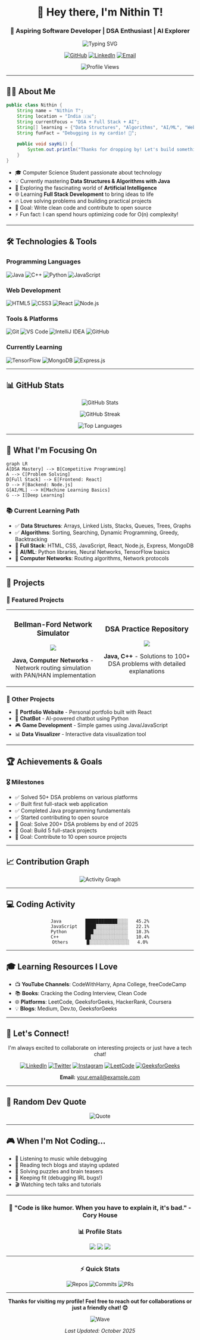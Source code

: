 <div align="center">

# 👋 Hey there, I'm Nithin T!

### 🚀 Aspiring Software Developer | DSA Enthusiast | AI Explorer

<img src="https://readme-typing-svg.herokuapp.com?font=Fira+Code&pause=1000&color=00D9FF&center=true&vCenter=true&width=435&lines=Learning+DSA+with+Java;Exploring+AI+%26+Full+Stack;Building+Cool+Projects;Always+Curious+to+Learn!" alt="Typing SVG" />

[![GitHub](https://img.shields.io/badge/GitHub-100000?style=for-the-badge&logo=github&logoColor=white)](https://github.com/your-username)
[![LinkedIn](https://img.shields.io/badge/LinkedIn-0077B5?style=for-the-badge&logo=linkedin&logoColor=white)](https://linkedin.com/in/your-profile)
[![Email](https://img.shields.io/badge/Email-D14836?style=for-the-badge&logo=gmail&logoColor=white)](mailto:your.email@example.com)

![Profile Views](https://komarev.com/ghpvc/?username=your-username&color=brightgreen&style=flat-square)

</div>

---

## 🧑‍💻 About Me

```java
public class Nithin {
    String name = "Nithin T";
    String location = "India 🇮🇳";
    String currentFocus = "DSA + Full Stack + AI";
    String[] learning = {"Data Structures", "Algorithms", "AI/ML", "Web Development"};
    String funFact = "Debugging is my cardio! 💪";
    
    public void sayHi() {
        System.out.println("Thanks for dropping by! Let's build something cool together!");
    }
}
```

- 🎓 Computer Science Student passionate about technology
- 💡 Currently mastering **Data Structures & Algorithms with Java**
- 🤖 Exploring the fascinating world of **Artificial Intelligence**
- 🌐 Learning **Full Stack Development** to bring ideas to life
- 🔥 Love solving problems and building practical projects
- 🎯 Goal: Write clean code and contribute to open source
- ⚡ Fun fact: I can spend hours optimizing code for O(n) complexity!

---

## 🛠️ Technologies & Tools

### Programming Languages
![Java](https://img.shields.io/badge/Java-ED8B00?style=for-the-badge&logo=openjdk&logoColor=white)
![C++](https://img.shields.io/badge/C++-00599C?style=for-the-badge&logo=cplusplus&logoColor=white)
![Python](https://img.shields.io/badge/Python-3776AB?style=for-the-badge&logo=python&logoColor=white)
![JavaScript](https://img.shields.io/badge/JavaScript-F7DF1E?style=for-the-badge&logo=javascript&logoColor=black)

### Web Development
![HTML5](https://img.shields.io/badge/HTML5-E34F26?style=for-the-badge&logo=html5&logoColor=white)
![CSS3](https://img.shields.io/badge/CSS3-1572B6?style=for-the-badge&logo=css3&logoColor=white)
![React](https://img.shields.io/badge/React-20232A?style=for-the-badge&logo=react&logoColor=61DAFB)
![Node.js](https://img.shields.io/badge/Node.js-339933?style=for-the-badge&logo=nodedotjs&logoColor=white)

### Tools & Platforms
![Git](https://img.shields.io/badge/Git-F05032?style=for-the-badge&logo=git&logoColor=white)
![VS Code](https://img.shields.io/badge/VS_Code-007ACC?style=for-the-badge&logo=visual-studio-code&logoColor=white)
![IntelliJ IDEA](https://img.shields.io/badge/IntelliJ_IDEA-000000?style=for-the-badge&logo=intellij-idea&logoColor=white)
![GitHub](https://img.shields.io/badge/GitHub-100000?style=for-the-badge&logo=github&logoColor=white)

### Currently Learning
![TensorFlow](https://img.shields.io/badge/TensorFlow-FF6F00?style=for-the-badge&logo=tensorflow&logoColor=white)
![MongoDB](https://img.shields.io/badge/MongoDB-47A248?style=for-the-badge&logo=mongodb&logoColor=white)
![Express.js](https://img.shields.io/badge/Express.js-000000?style=for-the-badge&logo=express&logoColor=white)

---

## 📊 GitHub Stats

<div align="center">

![GitHub Stats](https://github-readme-stats.vercel.app/api?username=your-username&show_icons=true&theme=radical&hide_border=true&count_private=true)

![GitHub Streak](https://github-readme-streak-stats.herokuapp.com/?user=your-username&theme=radical&hide_border=true)

![Top Languages](https://github-readme-stats.vercel.app/api/top-langs/?username=your-username&layout=compact&theme=radical&hide_border=true)

</div>

---

## 🎯 What I'm Focusing On

```mermaid
graph LR
A[DSA Mastery] --> B[Competitive Programming]
A --> C[Problem Solving]
D[Full Stack] --> E[Frontend: React]
D --> F[Backend: Node.js]
G[AI/ML] --> H[Machine Learning Basics]
G --> I[Deep Learning]
```

### 📚 Current Learning Path
- ✅ **Data Structures**: Arrays, Linked Lists, Stacks, Queues, Trees, Graphs
- ✅ **Algorithms**: Sorting, Searching, Dynamic Programming, Greedy, Backtracking
- 🔄 **Full Stack**: HTML, CSS, JavaScript, React, Node.js, Express, MongoDB
- 🔄 **AI/ML**: Python libraries, Neural Networks, TensorFlow basics
- 📝 **Computer Networks**: Routing algorithms, Network protocols

---

## 💼 Projects

### 🌟 Featured Projects

<table>
  <tr>
    <td width="50%">
      <h3 align="center">Bellman-Ford Network Simulator</h3>
      <div align="center">  
        <a href="https://github.com/your-username/bellman-ford-network-simulator">
          <img src="https://github-readme-stats.vercel.app/api/pin/?username=your-username&repo=bellman-ford-network-simulator&theme=radical" />
        </a>
        <p><strong>Java, Computer Networks</strong> - Network routing simulation with PAN/HAN implementation</p>
      </div>
    </td>
    <td width="50%">
      <h3 align="center">DSA Practice Repository</h3>
      <div align="center">  
        <a href="https://github.com/your-username/dsa-practice">
          <img src="https://github-readme-stats.vercel.app/api/pin/?username=your-username&repo=dsa-practice&theme=radical" />
        </a>
        <p><strong>Java, C++</strong> - Solutions to 100+ DSA problems with detailed explanations</p>
      </div>
    </td>
  </tr>
</table>

### 🚀 Other Projects
- 📱 **Portfolio Website** - Personal portfolio built with React
- 🤖 **ChatBot** - AI-powered chatbot using Python
- 🎮 **Game Development** - Simple games using Java/JavaScript
- 📊 **Data Visualizer** - Interactive data visualization tool

---

## 🏆 Achievements & Goals

### 🎖️ Milestones
- ✅ Solved 50+ DSA problems on various platforms
- ✅ Built first full-stack web application
- ✅ Completed Java programming fundamentals
- ✅ Started contributing to open source
- 🎯 Goal: Solve 200+ DSA problems by end of 2025
- 🎯 Goal: Build 5 full-stack projects
- 🎯 Goal: Contribute to 10 open source projects

---

## 📈 Contribution Graph

<div align="center">

![Activity Graph](https://github-readme-activity-graph.vercel.app/graph?username=your-username&theme=react-dark&hide_border=true&area=true)

</div>

---

## 💻 Coding Activity

<div align="center">

<!--START_SECTION:waka-->
```text
Java         ████████████░░░░   45.2%
JavaScript   ████░░░░░░░░░░░░   22.1%
Python       ███░░░░░░░░░░░░░   18.3%
C++          ██░░░░░░░░░░░░░░   10.4%
Others       █░░░░░░░░░░░░░░░   4.0%
```
<!--END_SECTION:waka-->

</div>

---

## 🎓 Learning Resources I Love

- 📺 **YouTube Channels**: CodeWithHarry, Apna College, freeCodeCamp
- 📚 **Books**: Cracking the Coding Interview, Clean Code
- 🌐 **Platforms**: LeetCode, GeeksforGeeks, HackerRank, Coursera
- 💡 **Blogs**: Medium, Dev.to, GeeksforGeeks

---

## 🤝 Let's Connect!

<div align="center">

I'm always excited to collaborate on interesting projects or just have a tech chat!

[![LinkedIn](https://img.shields.io/badge/LinkedIn-0077B5?style=for-the-badge&logo=linkedin&logoColor=white)](https://linkedin.com/in/your-profile)
[![Twitter](https://img.shields.io/badge/Twitter-1DA1F2?style=for-the-badge&logo=twitter&logoColor=white)](https://twitter.com/your-handle)
[![Instagram](https://img.shields.io/badge/Instagram-E4405F?style=for-the-badge&logo=instagram&logoColor=white)](https://instagram.com/your-handle)
[![LeetCode](https://img.shields.io/badge/LeetCode-FFA116?style=for-the-badge&logo=leetcode&logoColor=white)](https://leetcode.com/your-username)
[![GeeksforGeeks](https://img.shields.io/badge/GeeksforGeeks-298D46?style=for-the-badge&logo=geeksforgeeks&logoColor=white)](https://auth.geeksforgeeks.org/user/your-username)

**Email:** your.email@example.com

</div>

---

## 💬 Random Dev Quote

<div align="center">

![Quote](https://quotes-github-readme.vercel.app/api?type=horizontal&theme=radical)

</div>

---

## 🎮 When I'm Not Coding...

- 🎵 Listening to music while debugging
- 📖 Reading tech blogs and staying updated
- 🎯 Solving puzzles and brain teasers
- 🏃 Keeping fit (debugging IRL bugs!)
- 🎬 Watching tech talks and tutorials

---

<div align="center">

### 🚀 "Code is like humor. When you have to explain it, it's bad." - Cory House

### 📊 Profile Stats

![](https://komarev.com/ghpvc/?username=your-username&style=for-the-badge&color=brightgreen)
![](https://img.shields.io/github/followers/your-username?style=for-the-badge&color=blue)
![](https://img.shields.io/github/stars/your-username?style=for-the-badge&color=yellow)

---

### ⚡ Quick Stats

![Repos](https://img.shields.io/badge/Total_Repos-10+-blue?style=flat-square)
![Commits](https://img.shields.io/badge/Commits-500+-green?style=flat-square)
![PRs](https://img.shields.io/badge/Pull_Requests-5+-orange?style=flat-square)

---

**Thanks for visiting my profile! Feel free to reach out for collaborations or just a friendly chat! 😊**

![Wave](https://raw.githubusercontent.com/mayhemantt/mayhemantt/Update/svg/Bottom.svg)

*Last Updated: October 2025*

</div>
